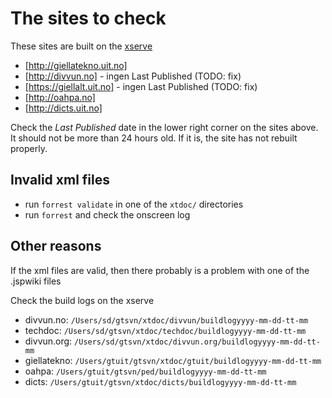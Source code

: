 # The sites to check


These sites are built on the [xserve](xserve.html)


* [http://giellatekno.uit.no]
* [http://divvun.no] - ingen Last Published (TODO: fix)
* [https://giellalt.uit.no] - ingen Last Published (TODO: fix)
* [http://oahpa.no]
* [http://dicts.uit.no]


Check the *Last Published* date in the lower right corner on the sites above. It should not be more than
24 hours old. If it is, the site has not rebuilt properly.


## Invalid xml files
* run `forrest validate` in one of the `xtdoc/` directories
* run `forrest` and check the onscreen log


## Other reasons


If the xml files are valid, then there probably is a problem with one of the .jspwiki files


Check the build logs on the xserve
* divvun.no: `/Users/sd/gtsvn/xtdoc/divvun/buildlogyyyy-mm-dd-tt-mm`
* techdoc: `/Users/sd/gtsvn/xtdoc/techdoc/buildlogyyyy-mm-dd-tt-mm`
* divvun.org: `/Users/sd/gtsvn/xtdoc/divvun.org/buildlogyyyy-mm-dd-tt-mm`
* giellatekno: `/Users/gtuit/gtsvn/xtdoc/gtuit/buildlogyyyy-mm-dd-tt-mm`
* oahpa: `/Users/gtuit/gtsvn/ped/buildlogyyyy-mm-dd-tt-mm`
* dicts: `/Users/gtuit/gtsvn/xtdoc/dicts/buildlogyyyy-mm-dd-tt-mm`
